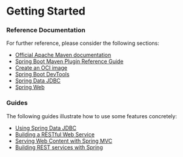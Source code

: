 # Getting Started

### Reference Documentation
For further reference, please consider the following sections:

* [Official Apache Maven documentation](https://maven.apache.org/guides/index.html)
* [Spring Boot Maven Plugin Reference Guide](https://docs.spring.io/spring-boot/docs/3.2.2/maven-plugin/reference/html/)
* [Create an OCI image](https://docs.spring.io/spring-boot/docs/3.2.2/maven-plugin/reference/html/#build-image)
* [Spring Boot DevTools](https://docs.spring.io/spring-boot/docs/3.2.2/reference/htmlsingle/index.html#using.devtools)
* [Spring Data JDBC](https://docs.spring.io/spring-boot/docs/3.2.2/reference/htmlsingle/index.html#data.sql.jdbc)
* [Spring Web](https://docs.spring.io/spring-boot/docs/3.2.2/reference/htmlsingle/index.html#web)

### Guides
The following guides illustrate how to use some features concretely:

* [Using Spring Data JDBC](https://github.com/spring-projects/spring-data-examples/tree/master/jdbc/basics)
* [Building a RESTful Web Service](https://spring.io/guides/gs/rest-service/)
* [Serving Web Content with Spring MVC](https://spring.io/guides/gs/serving-web-content/)
* [Building REST services with Spring](https://spring.io/guides/tutorials/rest/)


